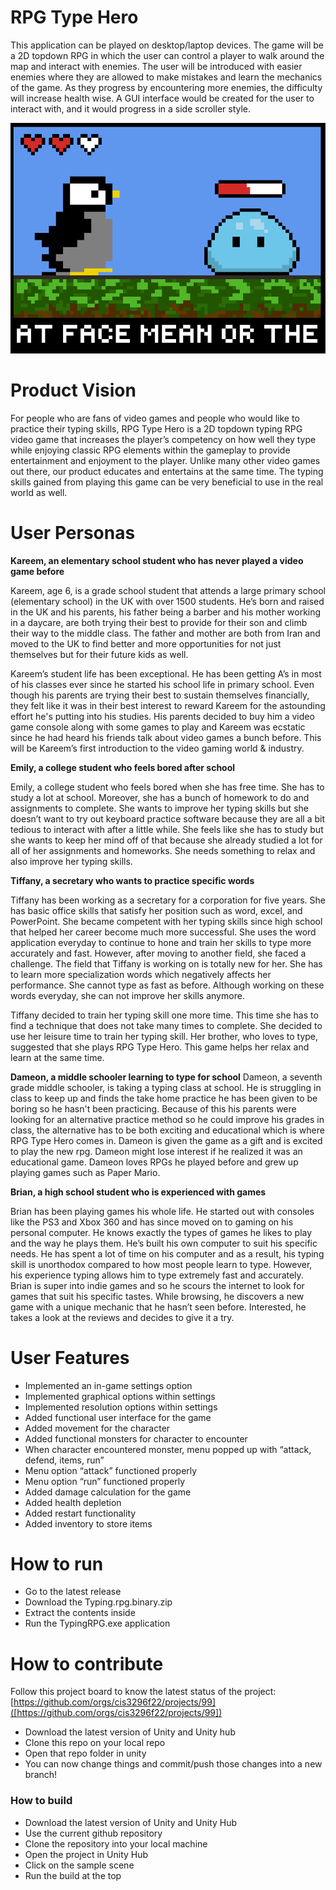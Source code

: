 # RPG Type Hero
This application can be played on desktop/laptop devices. The game will be a 2D topdown RPG in which the user can control a player to walk around the map and interact with enemies. The user will be introduced with easier enemies where they are allowed to make mistakes and learn the mechanics of the game. As they progress by encountering more enemies, the difficulty will increase health wise. A GUI interface would be created for the user to interact with, and it would progress in a side scroller style.

![This is a screenshot.](TypingGame.png)

# Product Vision
For people who are fans of video games and people who would like to practice their typing skills, RPG Type Hero is a 2D topdown typing RPG video game that increases the player’s competency on how well they type while enjoying classic RPG elements within the gameplay to provide entertainment and enjoyment to the player. Unlike many other video games out there, our product educates and entertains at the same time. The typing skills gained from playing this game can be very beneficial to use in the real world as well.

# User Personas

**Kareem, an elementary school student who has never played a video game before**

Kareem, age 6, is a grade school student that attends a large primary school (elementary school) in the UK with over 1500 students. He’s born and raised in the UK and his parents, his father being a barber and his mother working in a daycare, are both trying their best to provide for their son and climb their way to the middle class. The father and mother are both from Iran and moved to the UK to find better and more opportunities for not just themselves but for their future kids as well.

Kareem’s student life has been exceptional. He has been getting A’s in most of his classes ever since he started his school life in primary school. Even though his parents are trying their best to sustain themselves financially, they felt like it was in their best interest to reward Kareem for the astounding effort he's putting into his studies. His parents decided to buy him a video game console along with some games to play and Kareem was ecstatic since he had heard his friends talk about video games a bunch before. This will be Kareem’s first introduction to the video gaming world & industry.

**Emily, a college student who feels bored after school**

Emily, a college student who feels bored when she has free time. She has to study a lot at school. Moreover, she has a bunch of homework to do and assignments to complete. She wants to improve her typing skills but she doesn’t want to try out keyboard practice software because they are all a bit tedious to interact with after a little while. She feels like she has to study but she wants to keep her mind off of that because she already studied a lot for all of her assignments and homeworks. She needs something to relax and also improve her typing skills.

**Tiffany, a secretary who wants to practice specific words**

Tiffany has been working as a secretary for a corporation for five years. She has basic office skills that satisfy her position such as word, excel, and PowerPoint. She became competent with her typing skills since high school that helped her career become much more successful.  She uses the word application everyday to continue to hone and train her skills to type more accurately and fast. However, after moving to another field, she faced a challenge. The field that Tiffany is working on is totally new for her. She has to learn more specialization words which negatively affects her performance. She cannot type as fast as before. Although working on these words everyday, she can not improve her skills anymore.

Tiffany decided to train her typing skill one more time. This time she has to find a technique that does not take many times to complete. She decided to use her leisure time to train her typing skill. Her brother, who loves to type, suggested that she plays RPG Type Hero. This game helps her relax and learn at the same time. 

**Dameon, a middle schooler learning to type for school**
Dameon, a seventh grade middle schooler, is taking a typing class at school. He is struggling in class to keep up and finds the take home practice he has been given to be boring so he hasn't been practicing. Because of this his parents were looking for an alternative practice method so he could improve his grades in class, the alternative has to be both exciting and educational which is where RPG Type Hero comes in. Dameon is given the game as a gift and is excited to play the new rpg. Dameon might lose interest if he realized it was an educational game. Dameon loves RPGs he played before and grew up playing games such as Paper Mario. 

**Brian, a high school student who is experienced with games**

Brian has been playing games his whole life. He started out with consoles like the PS3 and Xbox 360 and has since moved on to gaming on his personal computer. He knows exactly the types of games he likes to play and the way he plays them. He’s built his own computer to suit his specific needs. He has spent a lot of time on his computer and as a result, his typing skill is unorthodox compared to how most people learn to type. However, his experience typing allows him to type extremely fast and accurately. Brian is super into indie games and so he scours the internet to look for games that suit his specific tastes. While browsing, he discovers a new game with a unique mechanic that he hasn’t seen before. Interested, he takes a look at the reviews and decides to give it a try.


# User Features

- Implemented an in-game settings option
- Implemented graphical options within settings
- Implemented resolution options within settings
- Added functional user interface for the game
- Added movement for the character
- Added functional monsters for character to encounter
- When character encountered monster, menu popped up with “attack, defend, items, run”
- Menu option “attack” functioned properly
- Menu option “run” functioned properly
- Added damage calculation for the game
- Added health depletion
- Added restart functionality
- Added inventory to store items

# How to run
- Go to the latest release
- Download the Typing.rpg.binary.zip
- Extract the contents inside
- Run the TypingRPG.exe application

# How to contribute
Follow this project board to know the latest status of the project: [https://github.com/orgs/cis3296f22/projects/99]([https://github.com/orgs/cis3296f22/projects/99])  
- Download the latest version of Unity and Unity hub
- Clone this repo on your local repo
- Open that repo folder in unity
- You can now change things and commit/push those changes into a new branch!

### How to build
- Download the latest version of Unity and Unity Hub
- Use the current github repository
- Clone the repository into your local machine
- Open the project in Unity Hub
- Click on the sample scene
- Run the build at the top
